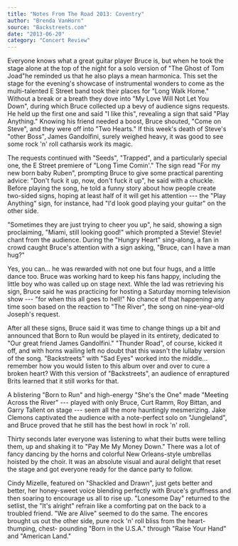 ```yaml
---
title: "Notes From The Road 2013: Coventry"
author: "Brenda VanHorn"
source: "Backstreets.com"
date: "2013-06-20"
category: "Concert Review"
---
```


Everyone knows what a great guitar player Bruce is, but when he took the stage alone at the top of the night for a solo version of "The Ghost of Tom Joad"he reminded us that he also plays a mean harmonica. This set the stage for the evening's showcase of instrumental wonders to come as the multi-talented E Street band took their places for "Long Walk Home." Without a break or a breath they dove into "My Love Will Not Let You Down", during which Bruce collected up a bevy of audience signs requests. He held up the first one and said "I like this", revealing a sign that said "Play Anything." Knowing his friend needed a boost, Bruce shouted, "Come on Steve", and they were off into "Two Hearts." If this week's death of Steve's "other Boss", James Gandolfini, surely weighed heavy, it was good to see some rock 'n' roll catharsis work its magic.

The requests continued with "Seeds", "Trapped", and a particularly special one, the E Street premiere of "Long Time Comin'." The sign read "For my new born baby Ruben", prompting Bruce to give some practical parenting advice: "Don't fuck it up, now, don't fuck it up", he said with a chuckle. Before playing the song, he told a funny story about how people create two-sided signs, hoping at least half of it will get his attention --- the "Play Anything" sign, for instance, had "I'd look good playing your guitar" on the other side.

"Sometimes they are just trying to cheer you up", he said, showing a sign proclaiming, "Miami, still looking good!" which prompted a Stevie! Stevie! chant from the audience. During the "Hungry Heart" sing-along, a fan in crowd caught Bruce's attention with a sign asking, "Bruce, can I have a man hug?"

Yes, you can... he was rewarded with not one but four hugs, and a little dance too. Bruce was working hard to keep his fans happy, including the little boy who was called up on stage next. Whle the lad was retrieving his sign, Bruce said he was practicing for hosting a Saturday morning television show --- "for when this all goes to hell!" No chance of that happening any time soon based on the reaction to "The River", the song on nine-year-old Joseph's request.

After all these signs, Bruce said it was time to change things up a bit and announced that Born to Run would be played in its entirety, dedicated to "Our great friend James Gandolfini." "Thunder Road", of course, kicked it off, and with horns wailing left no doubt that this wasn't the lullaby version of the song. "Backstreets" with "Sad Eyes" worked into the middle... remember how you would listen to this album over and over to cure a broken heart? With this version of "Backstreets", an audience of enraptured Brits learned that it still works for that.

A blistering "Born to Run" and high-energy "She's the One" made "Meeting Across the River" --- played with only Bruce, Curt Ramm, Roy Bittan, and Garry Tallent on stage --- seem all the more hauntingly mesmerizing. Jake Clemons captivated the audience with a note-perfect solo on "Jungleland", and Bruce proved that he still has the best howl in rock 'n' roll.

Thirty seconds later everyone was listening to what their butts were telling them, up and shaking it to "Pay Me My Money Down." There was a lot of fancy dancing by the horns and colorful New Orleans-style umbrellas hoisted by the choir. It was an absolute visual and aural delight that reset the stage and got everyone ready for the dance party to follow.

Cindy Mizelle, featured on "Shackled and Drawn", just gets better and better, her honey-sweet voice blending perfectly with Bruce's gruffness and then soaring to encourage us all to rise up. "Lonesome Day" returned to the setlist, the "It's alright" refrain like a comforting pat on the back to a troubled friend. "We are Alive" seemed to do the same. The encores brought us out the other side, pure rock 'n' roll bliss from the heart-thumping, chest- pounding "Born in the U.S.A." through "Raise Your Hand" and "American Land."